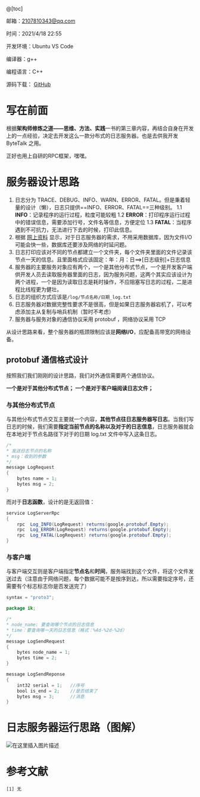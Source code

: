 @[toc]

邮箱：2107810343@qq.com

时间：2021/4/18 22:55

开发环境：Ubuntu VS Code

编译器：g++

编程语言：C++

源码下载： [GitHub](https://github.com/shenmingik/ByteTalk.git)

# 写在前面
根据**架构师修炼之道——思维、方法、实践**一书的第三章内容，再结合自身在开发上的一点经验，决定去开发这么一款分布式的日志服务器。也是去供我开发 ByteTalk 之用。

正好也用上自研的RPC框架，嘿嘿。

# 服务器设计思路
1. 日志分为 TRACE、DEBUG、INFO、WARN、ERROR、FATAL。但是秉着轻量的设计（懒），日志只提供==INFO、ERROR、FATAL==三种级别。
	1.1 **INFO**：记录程序的运行过程，粒度可能较粗
	1.2 **ERROR**：打印程序运行过程中的错误信息，需要添加行号，文件名等信息，方便定位
	1.3 **FATAL**：当程序遇到不可抗力，无法进行下去的时候，打印此信息。
2. 根据 [网上资料](https://blog.csdn.net/dao_wolf/article/details/76815340) 显示，对于日志服务器的需求，不用采用数据库，因为文件I/O可能会快一些，数据库还要涉及网络的时延问题。
3. 日志打印应该对不同的节点都建立一个文件夹，每个文件夹里面的文件记录该节点一天的信息。且里面格式应该固定：年：月：日==>[日志级别]+日志信息
4. 服务器的主要服务对象应有两个，一个是其他分布式节点，一个是开发客户端供开发人员去读取服务器里面的日志，因为服务问题，这两个其实应该设计为两个进程，一个是因为读取日志是耗时操作，不应阻塞写日志的过程，二是进程比线程更为健壮。
5. 日志的组织方式应该是`/log/节点名称/日期_log.txt`
6. 日志服务器对数据完整性要求不是很高，但是如果日志服务器宕机了，可以考虑添加主从复制与哨兵机制（暂时不考虑）
7. 服务器与服务对象的通信协议采用 protobuf ，网络协议采用  TCP

从设计思路来看，整个服务器的瓶颈限制应该是**网络I/O**，应配备高带宽的网络设备。

## protobuf 通信格式设计
按照我们我们刚刚的设计思路，我们对外通信需要两个通信协议。

**一个是对于其他分布式节点；
一个是对于客户端阅读日志文件；**

### 与其他分布式节点
与其他分布式节点交互主要就一个内容，**其他节点往日志服务器写日志**。当我们写日志的时候，我们需要**指定当前节点的名称以及对于的日志信息**，日志服务器就会在本地对于节点名路径下对于的日期 log.txt 文件中写入这条日志。

```java
/*
* 发送日志节点的名称
* msg：收到的参数
*/
message LogRequest
{
    bytes name = 1;
    bytes msg = 2;
}
```
而对于**日志函数**，设计的是无返回值：

```java
service LogServerRpc
{
    rpc  Log_INFO(LogRequest) returns(google.protobuf.Empty);
    rpc  Log_ERROR(LogRequest) returns(google.protobuf.Empty);
    rpc  Log_FATAL(LogRequest) returns(google.protobuf.Empty);
}
```

### 与客户端
与客户端交互则是客户端指定**节点名**和**时间**，服务端找到这个文件，将这个文件发送过去（注意由于网络问题，每个数据可能不是按序到达，所以需要指定序号，还需要有个标志标志你是否发送完了）

```java
syntax = "proto3";

package ik;

/*
* node_name: 要查询哪个节点的日志信息
* time：要查询哪一天的日志信息（格式：%4d-%2d-%2d）
*/
message LogSendRequest
{
    bytes node_name = 1;
    bytes time = 2;
}

message LogSendReponse
{
    int32 serial = 1;   //序号
    bool is_end = 2;    //是否结束了
    bytes msg = 3;      //消息
}
```
# 日志服务器运行思路（图解）
![在这里插入图片描述](https://img-blog.csdnimg.cn/20210419214025547.png?x-oss-process=image/watermark,type_ZmFuZ3poZW5naGVpdGk,shadow_10,text_aHR0cHM6Ly9ibG9nLmNzZG4ubmV0L3NoZW5taW5neHVlSVQ=,size_16,color_FFFFFF,t_70)

# 参考文献
	[1] 无